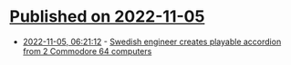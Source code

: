 # [Published on 2022-11-05](index.md)

* [2022-11-05, 06:21:12](https://news.ycombinator.com/item?id=33478508) - [Swedish engineer creates playable accordion from 2 Commodore 64 computers](https://arstechnica.com/gadgets/2022/11/playable-commodore-64-accordion-delights-with-homemade-chiptune-goodness/)

